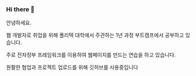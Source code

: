 ### Hi there 👋


안녕하세요.

웹 개발자로 취업을 위해 폴리텍 대학에서 주관하는 1년 과정 부트캠프에서 공부하고 있습니다.

주로 전자정부 프레임워크를 이용하여 웹페이지를 만드는 연습을 하고 있습니다.

원활한 협업과 프로젝트 업로드를 위해  깃허브를 사용중입니다

